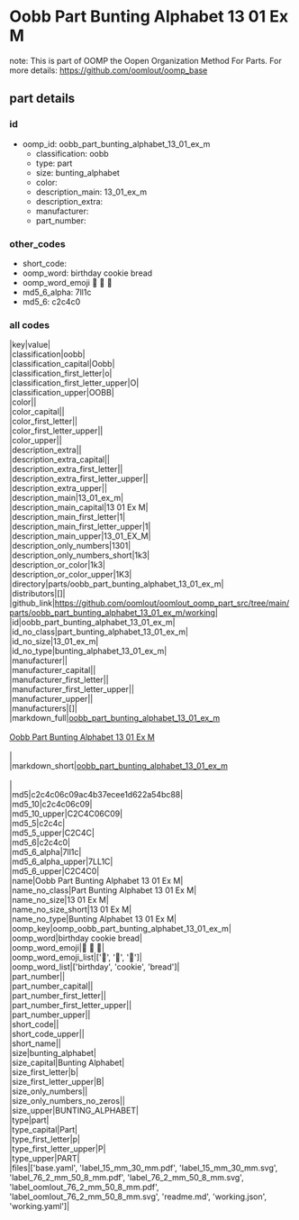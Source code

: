 # Oobb Part Bunting Alphabet 13 01 Ex M  

note: This is part of OOMP the Oopen Organization Method For Parts. For more details: https://github.com/oomlout/oomp_base

##  part details





### id
* oomp_id: oobb_part_bunting_alphabet_13_01_ex_m
  * classification: oobb
  * type: part
  * size: bunting_alphabet
  * color: 
  * description_main: 13_01_ex_m
  * description_extra: 
  * manufacturer: 
  * part_number: 

### other_codes
* short_code: 
* oomp_word: birthday cookie bread
* oomp_word_emoji :birthday: :cookie: :bread:
* md5_6_alpha: 7ll1c
* md5_6: c2c4c0

### all codes 
|key|value|  
|classification|oobb|  
|classification_capital|Oobb|  
|classification_first_letter|o|  
|classification_first_letter_upper|O|  
|classification_upper|OOBB|  
|color||  
|color_capital||  
|color_first_letter||  
|color_first_letter_upper||  
|color_upper||  
|description_extra||  
|description_extra_capital||  
|description_extra_first_letter||  
|description_extra_first_letter_upper||  
|description_extra_upper||  
|description_main|13_01_ex_m|  
|description_main_capital|13 01 Ex M|  
|description_main_first_letter|1|  
|description_main_first_letter_upper|1|  
|description_main_upper|13_01_EX_M|  
|description_only_numbers|1301|  
|description_only_numbers_short|1k3|  
|description_or_color|1k3|  
|description_or_color_upper|1K3|  
|directory|parts/oobb_part_bunting_alphabet_13_01_ex_m|  
|distributors|[]|  
|github_link|https://github.com/oomlout/oomlout_oomp_part_src/tree/main/parts/oobb_part_bunting_alphabet_13_01_ex_m/working|  
|id|oobb_part_bunting_alphabet_13_01_ex_m|  
|id_no_class|part_bunting_alphabet_13_01_ex_m|  
|id_no_size|13_01_ex_m|  
|id_no_type|bunting_alphabet_13_01_ex_m|  
|manufacturer||  
|manufacturer_capital||  
|manufacturer_first_letter||  
|manufacturer_first_letter_upper||  
|manufacturer_upper||  
|manufacturers|[]|  
|markdown_full|[oobb_part_bunting_alphabet_13_01_ex_m](https://github.com/oomlout/oomlout_oomp_part_src/tree/main/parts/oobb_part_bunting_alphabet_13_01_ex_m/working)<br>[](https://github.com/oomlout/oomlout_oomp_part_src/tree/main/parts/oobb_part_bunting_alphabet_13_01_ex_m/working)<br>[Oobb Part Bunting Alphabet 13 01 Ex M](https://github.com/oomlout/oomlout_oomp_part_src/tree/main/parts/oobb_part_bunting_alphabet_13_01_ex_m/working)<br><br>|  
|markdown_short|[oobb_part_bunting_alphabet_13_01_ex_m](https://github.com/oomlout/oomlout_oomp_part_src/tree/main/parts/oobb_part_bunting_alphabet_13_01_ex_m/working)<br><br>|  
|md5|c2c4c06c09ac4b37ecee1d622a54bc88|  
|md5_10|c2c4c06c09|  
|md5_10_upper|C2C4C06C09|  
|md5_5|c2c4c|  
|md5_5_upper|C2C4C|  
|md5_6|c2c4c0|  
|md5_6_alpha|7ll1c|  
|md5_6_alpha_upper|7LL1C|  
|md5_6_upper|C2C4C0|  
|name|Oobb Part Bunting Alphabet 13 01 Ex M|  
|name_no_class|Part Bunting Alphabet 13 01 Ex M|  
|name_no_size|13 01 Ex M|  
|name_no_size_short|13 01 Ex M|  
|name_no_type|Bunting Alphabet 13 01 Ex M|  
|oomp_key|oomp_oobb_part_bunting_alphabet_13_01_ex_m|  
|oomp_word|birthday cookie bread|  
|oomp_word_emoji|:birthday: :cookie: :bread:|  
|oomp_word_emoji_list|[':birthday:', ':cookie:', ':bread:']|  
|oomp_word_list|['birthday', 'cookie', 'bread']|  
|part_number||  
|part_number_capital||  
|part_number_first_letter||  
|part_number_first_letter_upper||  
|part_number_upper||  
|short_code||  
|short_code_upper||  
|short_name||  
|size|bunting_alphabet|  
|size_capital|Bunting Alphabet|  
|size_first_letter|b|  
|size_first_letter_upper|B|  
|size_only_numbers||  
|size_only_numbers_no_zeros||  
|size_upper|BUNTING_ALPHABET|  
|type|part|  
|type_capital|Part|  
|type_first_letter|p|  
|type_first_letter_upper|P|  
|type_upper|PART|  
|files|['base.yaml', 'label_15_mm_30_mm.pdf', 'label_15_mm_30_mm.svg', 'label_76_2_mm_50_8_mm.pdf', 'label_76_2_mm_50_8_mm.svg', 'label_oomlout_76_2_mm_50_8_mm.pdf', 'label_oomlout_76_2_mm_50_8_mm.svg', 'readme.md', 'working.json', 'working.yaml']|  
